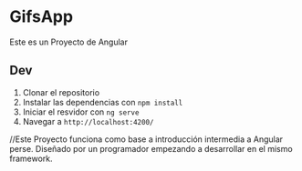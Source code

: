# GifsApp

Este es un Proyecto de Angular

## Dev

1. Clonar el repositorio 
2. Instalar las dependencias con `npm install`
3. Iniciar el resvidor con `ng serve`
4. Navegar a `http://localhost:4200/`



//Este Proyecto funciona como base a introducción intermedia a Angular perse.
Diseñado por un programador empezando a desarrollar en el mismo framework.